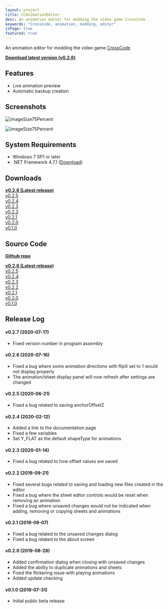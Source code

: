 ```yaml
---
layout: project
title: CCAnimationEditor
desc: An animation editor for modding the video game CrossCode
keywords: "CrossCode, animation, modding, editor"
isPage: true
featured: true
---
```

An animation editor for modding the video game [CrossCode](http://cross-code.com)

**[Download latest version (v0.2.6)](https://github.com/gregnk/CCAnimationEditor/releases/download/v0.2.6/CCAnimationEditor-v0.2.6.zip)**<br>

## Features
* Live animation preview
* Automatic backup creation

## Screenshots

![imageSize75Percent](/images/Screenshots/CCAnimationEditor/Sheets.png)

![imageSize75Percent](/images/Screenshots/CCAnimationEditor/Animations.png)

## System Requirements
* Windows 7 SP1 or later
* .NET Framework 4.7.1 ([Download](https://www.microsoft.com/en-US/download/details.aspx?id=56116))

## Downloads

**[v0.2.6 (Latest release)](https://github.com/gregnk/CCAnimationEditor/releases/download/v0.2.6/CCAnimationEditor-v0.2.6.zip)**<br>
[v0.2.5](https://github.com/gregnk/CCAnimationEditor/releases/download/v0.2.5/CCAnimationEditor-v0.2.5.zip)<br>
[v0.2.4](https://github.com/gregnk/CCAnimationEditor/releases/download/v0.2.4/CCAnimationEditor-v0.2.4.zip)<br>
[v0.2.3](https://github.com/gregnk/CCAnimationEditor/releases/download/v0.2.3/CCAnimationEditor-v0.2.3.zip)<br>
[v0.2.2](https://github.com/gregnk/CCAnimationEditor/releases/download/v0.2.2/CCAnimationEditor-v0.2.2.zip)<br>
[v0.2.1](https://github.com/gregnk/CCAnimationEditor/releases/download/v0.2.1/CCAnimationEditor-v0.2.1.zip)<br>
[v0.2.0](https://github.com/gregnk/CCAnimationEditor/releases/download/v0.2.0/CCAnimationEditor-v0.2.0.zip)<br>
[v0.1.0](https://github.com/gregnk/CCAnimationEditor/releases/download/v0.1.0/CCAnimationEditor-v0.1.0.zip)

## Source Code
**[Github repo](https://github.com/gregnk/CCAnimationEditor)**

**[v0.2.6 (Latest release)](https://github.com/gregnk/CCAnimationEditor/archive/v0.2.6.zip)**<br>
[v0.2.5](https://github.com/gregnk/CCAnimationEditor/archive/v0.2.5.zip)<br>
[v0.2.4](https://github.com/gregnk/CCAnimationEditor/archive/v0.2.4.zip)<br>
[v0.2.3](https://github.com/gregnk/CCAnimationEditor/archive/v0.2.3.zip)<br>
[v0.2.2](https://github.com/gregnk/CCAnimationEditor/archive/v0.2.2.zip)<br>
[v0.2.1](https://github.com/gregnk/CCAnimationEditor/archive/v0.2.1.zip)<br>
[v0.2.0](https://github.com/gregnk/CCAnimationEditor/archive/v0.2.0.zip)<br>
[v0.1.0](https://github.com/gregnk/CCAnimationEditor/archive/v0.1.0.zip)

## Release Log
#### v0.2.7 (2020-07-17)
* Fixed version number in program assembly

#### v0.2.6 (2020-07-16)
* Fixed a bug where some animation directions with flipX set to 1 would not display properly
* The animation/sheet display panel will now refresh after settings are changed

#### v0.2.5 (2020-06-21)
* Fixed a bug related to saving anchorOffsetZ

#### v0.2.4 (2020-02-12)
* Added a link to the documentation page
* Fixed a few variables
* Set Y_FLAT as the default shapeType for animations

#### v0.2.3 (2020-01-14)
* Fixed a bug related to how offset values are saved

#### v0.2.2 (2019-09-21)
* Fixed several bugs related to saving and loading new files created in the editor
* Fixed a bug where the sheet editor controls would be reset when removing an animation
* Fixed a bug where unsaved changes would not be indicated when adding, removing or copying sheets and animations

#### v0.2.1 (2019-09-07)
* Fixed a bug related to the unsaved changes dialog
* Fixed a bug related to the about screen

#### v0.2.0 (2019-08-28)
* Added confirmation dialog when closing with unsaved changes
* Added the ability to duplicate animations and sheets
* Fixed the flickering issue with playing animations
* Added update checking

#### v0.1.0 (2019-07-31)
* Initial public beta release